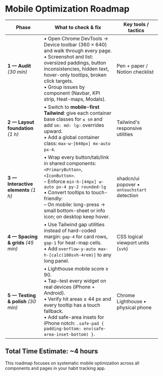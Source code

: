 
# Mobile Optimization Roadmap

| Phase                                | What to check & fix                                                                                                                                                                                                                                                                   | Key tools / tactics                          |
| ------------------------------------ | ------------------------------------------------------------------------------------------------------------------------------------------------------------------------------------------------------------------------------------------------------------------------------------- | -------------------------------------------- |
| **1 — Audit** *(30 min)*             | • Open Chrome DevTools → Device toolbar (360 × 640) and walk through every page.<br>• Screenshot and list: oversized paddings, button inconsistencies, hidden text, hover-only tooltips, broken click targets.<br>• Group issues by component (Navbar, KPI strip, Heat-maps, Modals). | Pen + paper / Notion checklist               |
| **2 — Layout foundation** *(1 h)*    | • Switch to **mobile-first Tailwind**: give each container base classes for `≤ sm` and add `sm: md: lg:` overrides upward.<br>• Add a global container class: `max-w-[640px] mx-auto px-4`.                                                                                           | Tailwind's responsive utilities              |
| **3 — Interactive elements** *(1 h)* | • Wrap every button/tab/link in shared components: `<PrimaryButton>`, `<IconButton>`.<br>   – Enforce `min-h-[44px] w-auto px-4 py-2 rounded-lg`<br>• Convert tooltips to touch-friendly:<br>   – On mobile: long-press → small bottom-sheet or info icon; on desktop keep hover.     | shadcn/ui popover • `ontouchstart` detection |
| **4 — Spacing & grids** *(45 min)*   | • Use Tailwind gap utilities instead of hard-coded margin: `gap-4` for card rows, `gap-1` for heat-map cells.<br>• Add `overflow-y-auto max-h-[calc(100svh-4rem)]` to any long panel.                                                                                                 | CSS logical viewport units (`svh`)           |
| **5 — Testing & polish** *(30 min)*  | • Lighthouse mobile score ≥ 90.<br>• Tap-test every widget on real devices (iPhone + Android).<br>• Verify hit areas ≥ 44 px and every tooltip has a touch fallback.<br>• Add safe-area insets for iPhone notch: `.safe-pad { padding-bottom: env(safe-area-inset-bottom) }`.         | Chrome Lighthouse • physical phone           |

## Total Time Estimate: ~4 hours

This roadmap focuses on systematic mobile optimization across all components and pages in your habit tracking app.
